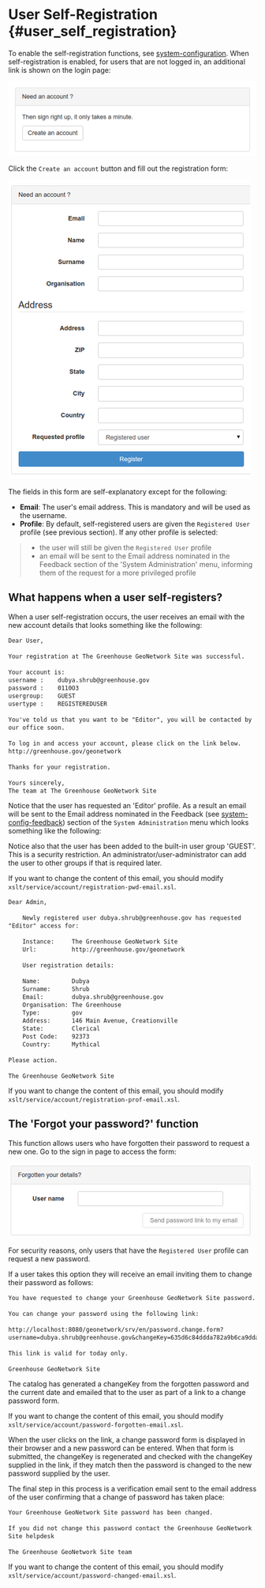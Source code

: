# User Self-Registration {#user_self_registration}

To enable the self-registration functions, see [system-configuration](system-configuration.md). When self-registration is enabled, for users that are not logged in, an additional link is shown on the login page:

![](img/selfregistration-start.png)

Click the `Create an account` button and fill out the registration form:

![](img/selfregistration-form.png)

The fields in this form are self-explanatory except for the following:

-   **Email**: The user's email address. This is mandatory and will be used as the username.
-   **Profile**: By default, self-registered users are given the `Registered User` profile (see previous section). If any other profile is selected:

> -   the user will still be given the `Registered User` profile
> -   an email will be sent to the Email address nominated in the Feedback section of the 'System Administration' menu, informing them of the request for a more privileged profile

## What happens when a user self-registers?

When a user self-registration occurs, the user receives an email with the new account details that looks something like the following:

    Dear User,

    Your registration at The Greenhouse GeoNetwork Site was successful.

    Your account is:
    username :    dubya.shrub@greenhouse.gov
    password :    0110O3
    usergroup:    GUEST
    usertype :    REGISTEREDUSER

    You've told us that you want to be "Editor", you will be contacted by our office soon.

    To log in and access your account, please click on the link below.
    http://greenhouse.gov/geonetwork

    Thanks for your registration.

    Yours sincerely,
    The team at The Greenhouse GeoNetwork Site

Notice that the user has requested an 'Editor' profile. As a result an email will be sent to the Email address nominated in the Feedback (see [system-config-feedback](system-config-feedback.md)) section of the `System Administration` menu which looks something like the following:

Notice also that the user has been added to the built-in user group 'GUEST'. This is a security restriction. An administrator/user-administrator can add the user to other groups if that is required later.

If you want to change the content of this email, you should modify `xslt/service/account/registration-pwd-email.xsl`.

    Dear Admin,

        Newly registered user dubya.shrub@greenhouse.gov has requested "Editor" access for:

        Instance:     The Greenhouse GeoNetwork Site
        Url:          http://greenhouse.gov/geonetwork

        User registration details:

        Name:         Dubya
        Surname:      Shrub
        Email:        dubya.shrub@greenhouse.gov
        Organisation: The Greenhouse
        Type:         gov
        Address:      146 Main Avenue, Creationville
        State:        Clerical
        Post Code:    92373
        Country:      Mythical

    Please action.

    The Greenhouse GeoNetwork Site

If you want to change the content of this email, you should modify `xslt/service/account/registration-prof-email.xsl`.

## The 'Forgot your password?' function

This function allows users who have forgotten their password to request a new one. Go to the sign in page to access the form:

![](img/password-forgot.png)

For security reasons, only users that have the `Registered User` profile can request a new password.

If a user takes this option they will receive an email inviting them to change their password as follows:

    You have requested to change your Greenhouse GeoNetwork Site password.

    You can change your password using the following link:

    http://localhost:8080/geonetwork/srv/en/password.change.form?username=dubya.shrub@greenhouse.gov&changeKey=635d6c84ddda782a9b6ca9dda0f568b011bb7733

    This link is valid for today only.

    Greenhouse GeoNetwork Site

The catalog has generated a changeKey from the forgotten password and the current date and emailed that to the user as part of a link to a change password form.

If you want to change the content of this email, you should modify `xslt/service/account/password-forgotten-email.xsl`.

When the user clicks on the link, a change password form is displayed in their browser and a new password can be entered. When that form is submitted, the changeKey is regenerated and checked with the changeKey supplied in the link, if they match then the password is changed to the new password supplied by the user.

The final step in this process is a verification email sent to the email address of the user confirming that a change of password has taken place:

    Your Greenhouse GeoNetwork Site password has been changed.

    If you did not change this password contact the Greenhouse GeoNetwork Site helpdesk

    The Greenhouse GeoNetwork Site team

If you want to change the content of this email, you should modify `xslt/service/account/password-changed-email.xsl`.
